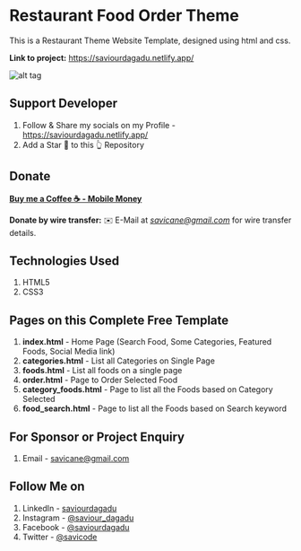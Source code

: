 # Restaurant Food Order Theme
This is a Restaurant Theme Website Template, designed using html and css.

<!-- **Access the Course Here** - 
[Responsive Web Design Course 2020](https://www.youtube.com/watch?v=VaV_Ro8jpPY) -->
**Link to project:** https://saviourdagadu.netlify.app/

![alt tag](https://i.postimg.cc/262P3Nv3/Screenshot-128.png)


## Support Developer
1. Follow & Share my socials on my Profile  - https://saviourdagadu.netlify.app/
2. Add a Star 🌟  to this 👆 Repository

## Donate

<!-- **[Mobile Money](+233248929076)** -->

**[Buy me a Coffee ☕️ - Mobile Money](+233248929076)**

**Donate by wire transfer:** ✉️ E-Mail at *savicane@gmail.com* for wire transfer details. 



## Technologies Used
1. HTML5
2. CSS3


## Pages on this Complete Free Template
1. **index.html** - Home Page (Search Food, Some Categories, Featured Foods, Social Media link)
2. **categories.html** - List all Categories on Single Page
3. **foods.html** - List all foods on a single page
4. **order.html** - Page to Order Selected Food
5. **category_foods.html** - Page to list all the Foods based on Category Selected
6. **food_search.html** - Page to list all the Foods based on Search keyword


## For Sponsor or Project Enquiry
1. Email - savicane@gmail.com


## Follow Me on
1. LinkedIn - [saviourdagadu](https://www.linkedin.com/in/saviour-dagadu-a675ba233/ "Saviour Dagadu on LinkedIn")
2. Instagram - [@saviour_dagadu](https://www.instagram.com/saviour_dagadu/ "Saviour Dagadu on Instagram")
3. Facebook - [@saviourdagadu](https://www.facebook.com/saviou/ "Saviour Dagadu on Facebook")
5. Twitter - [@savicode](https://twitter.com/savicode "SaviCode on Twitter")
